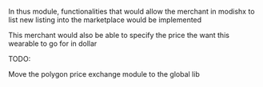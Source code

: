 In thus module, functionalities that would allow the merchant in modishx to list new listing into the marketplace would be implemented 

This merchant would also be able to specify the price the want this wearable to go for in dollar 

TODO:

Move the polygon price exchange module to the global lib